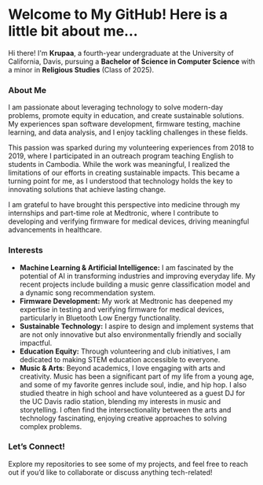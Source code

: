 # Welcome to My GitHub! Here is a little bit about me...

Hi there! I'm **Krupaa**, a fourth-year undergraduate at the University of California, Davis, pursuing a **Bachelor of Science in Computer Science** with a minor in **Religious Studies** (Class of 2025).

### About Me
I am passionate about leveraging technology to solve modern-day problems, promote equity in education, and create sustainable solutions. My experiences span software development, firmware testing, machine learning, and data analysis, and I enjoy tackling challenges in these fields.

This passion was sparked during my volunteering experiences from 2018 to 2019, where I participated in an outreach program teaching English to students in Cambodia. While the work was meaningful, I realized the limitations of our efforts in creating sustainable impacts. This became a turning point for me, as I understood that technology holds the key to innovating solutions that achieve lasting change. 

I am grateful to have brought this perspective into medicine through my internships and part-time role at Medtronic, where I contribute to developing and verifying firmware for medical devices, driving meaningful advancements in healthcare.

### Interests
- **Machine Learning & Artificial Intelligence:** I am fascinated by the potential of AI in transforming industries and improving everyday life. My recent projects include building a music genre classification model and a dynamic song recommendation system.
- **Firmware Development:** My work at Medtronic has deepened my expertise in testing and verifying firmware for medical devices, particularly in Bluetooth Low Energy functionality.
- **Sustainable Technology:** I aspire to design and implement systems that are not only innovative but also environmentally friendly and socially impactful.
- **Education Equity:** Through volunteering and club initiatives, I am dedicated to making STEM education accessible to everyone.
- **Music & Arts**: Beyond academics, I love engaging with arts and creativity. Music has been a significant part of my life from a young age, and some of my favorite genres include soul, indie, and hip hop. I also studied theatre in high school and have volunteered as a guest DJ for the UC Davis radio station, blending my interests in music and storytelling. I often find the intersectionality between the arts and technology fascinating, enjoying creative approaches to solving complex problems.

### Let’s Connect!
Explore my repositories to see some of my projects, and feel free to reach out if you’d like to collaborate or discuss anything tech-related!
